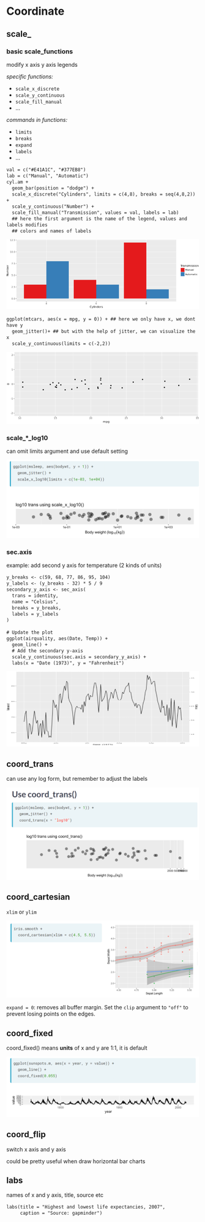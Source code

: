 # Coordinate

## scale\_

### basic scale\_functions

modify x axis y axis legends

_specific functions:_

* `scale_x_discrete` 
* `scale_y_continuous`
* `scale_fill_manual`
* ...

_commands in functions:_

* `limits`
* `breaks`
* `expand`
* `labels`
* ...

```text
val = c("#E41A1C", "#377EB8")
lab = c("Manual", "Automatic")
cyl.am +
  geom_bar(position = "dodge") +
  scale_x_discrete("Cylinders", limits = c(4,8), breaks = seq(4,8,2)) + 
  scale_y_continuous("Number") +
  scale_fill_manual("Transmission", values = val, labels = lab) 
  ## here the first argument is the name of the legend, values and labels modifies
  ## colors and names of labels
```

![](../../../.gitbook/assets/image%20%28138%29.png)

```text
ggplot(mtcars, aes(x = mpg, y = 0)) + ## here we only have x, we dont have y
  geom_jitter()+ ## but with the help of jitter, we can visualize the x
  scale_y_continuous(limits = c(-2,2))
```

![](../../../.gitbook/assets/image%20%28156%29.png)

### scale\_\*\_log10

can omit limits argument and use default setting

![](../../../.gitbook/assets/image%20%28195%29.png)

### sec.axis

example: add second y axis for temperature \(2 kinds of units\)

```text
y_breaks <- c(59, 68, 77, 86, 95, 104)
y_labels <- (y_breaks - 32) * 5 / 9
secondary_y_axis <- sec_axis(
  trans = identity,
  name = "Celsius",
  breaks = y_breaks,
  labels = y_labels
)

# Update the plot
ggplot(airquality, aes(Date, Temp)) +
  geom_line() +
  # Add the secondary y-axis 
  scale_y_continuous(sec.axis = secondary_y_axis) +
  labs(x = "Date (1973)", y = "Fahrenheit")
```

![](../../../.gitbook/assets/image%20%28197%29.png)

## coord\_trans

can use any log form, but remember to adjust the labels

![](../../../.gitbook/assets/image%20%28208%29.png)

## coord\_cartesian

`xlim` or `ylim`

![](../../../.gitbook/assets/image%20%28198%29.png)

`expand = 0`: removes all buffer margin. Set the `clip` argument to `"off"` to prevent losing points on the edges.

## coord\_fixed

coord\_fixed\(\) means **units** of x and y are 1:1, it is default

![](../../../.gitbook/assets/image%20%28203%29.png)

## coord\_flip

switch x axis and y axis

could be pretty useful when draw horizontal bar charts

## labs

names of x and y axis, title, source etc

```text
labs(title = "Highest and lowest life expectancies, 2007", 
     caption = "Source: gapminder")
```

### 


